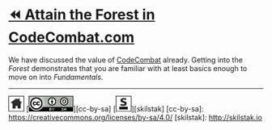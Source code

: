 # [⏪ Attain the Forest in CodeCombat.com](/README.md)

We have discussed the value of [CodeCombat](http://codecombat.com)
already. Getting into the *Forest* demonstrates that you are familiar
with at least basics enough to move on into *Fundamentals*.

---
[![home](/assets/home-bw.png)](/README.md)
[![cc-by-sa](/assets/cc-by-sa.png)][cc-by-sa]
[![skilstak](/assets/skilstak-logo-bw.png)][skilstak]
[cc-by-sa]: https://creativecommons.org/licenses/by-sa/4.0/
[skilstak]: http://skilstak.io

